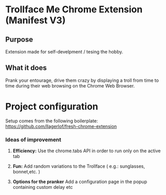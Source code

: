 # Trollface Me Chrome Extension (Manifest V3)

## Purpose

Extension made for self-develpment / tesing the hobby.

## What it does

Prank your entourage, drive them crazy by displaying a troll from time to time during their web browsing on the Chrome Web Browser.

# Project configuration

Setup comes from the following boilerplate:
https://github.com/llagerlof/fresh-chrome-extension

### Ideas of improvement

1.  **Efficiency:** Use the chrome.tabs API in order to run only on the active tab

2.  **Fun:** Add random variations to the Trollface ( e.g.: sunglasses, bonnet,etc. )

3.  **Options for the pranker** Add a configuration page in the popup containing custom delay etc